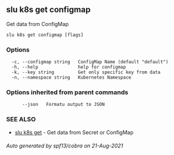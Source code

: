 ## slu k8s get configmap

Get data from ConfigMap

```
slu k8s get configmap [flags]
```

### Options

```
  -c, --configmap string   ConfigMap Name (default "default")
  -h, --help               help for configmap
  -k, --key string         Get only specific key from data
  -n, --namespace string   Kubernetes Namespace
```

### Options inherited from parent commands

```
      --json   Formatu output to JSON
```

### SEE ALSO

* [slu k8s get](slu_k8s_get.md)	 - Get data from Secret or ConfigMap

###### Auto generated by spf13/cobra on 21-Aug-2021
